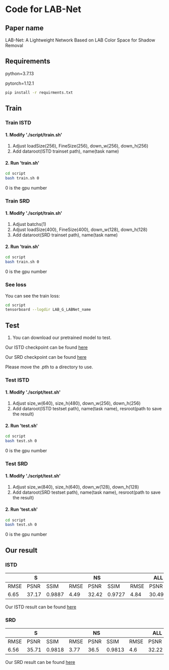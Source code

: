 # Code for LAB-Net
## Paper name
LAB-Net: A Lightweight Network Based on LAB Color Space for Shadow Removal
## Requirements
python=3.7.13

pytorch=1.12.1
```bash
pip install -r requirments.txt
```
## Train
### Train ISTD
#### 1. Modify './script/train.sh'
1. Adjust loadSize(256), FineSize(256), down_w(256), down_h(256)
2.  Add dataroot(ISTD trainset path), name(task name)
#### 2. Run 'train.sh'
```bash
cd script
bash train.sh 0
```
0 is the gpu number
### Train SRD
#### 1. Modify './script/train.sh'
1. Adjust batchs(1)
2. Adjust loadSize(400), FineSize(400), down_w(128), down_h(128)
3.  Add dataroot(SRD trainset path), name(task name)
#### 2. Run 'train.sh'
```bash
cd script
bash train.sh 0
```
0 is the gpu number
### See loss
You can see the train loss:
```bash
cd script
tensorboard --logdir LAB_G_LABNet_name
```
## Test
1. You can download our pretrained model to test.

Our ISTD checkpoint can be found [here](https://drive.google.com/drive/folders/1GWLLBi-ZBREnqWPSCgCv8Ha-8iiLILXS?usp=sharing)

Our SRD checkpoint can be found [here](https://drive.google.com/drive/folders/15jwF-Sq3xFWJL_tGorhRsnSr5ya9GITX?usp=sharing)

Please move the .pth to a directory to use.
### Test ISTD
#### 1. Modify './script/test.sh'
1. Adjust size_w(640), size_h(480), down_w(256), down_h(256)
2. Add dataroot(ISTD testset path), name(task name), resroot(path to save the result)
#### 2. Run 'test.sh'
```bash
cd script
bash test.sh 0
```
0 is the gpu number
### Test SRD
#### 1. Modify './script/test.sh'
1. Adjust size_w(840), size_h(640), down_w(128), down_h(128)
2. Add dataroot(SRD testset path), name(task name), resroot(path to save the result)
#### 2. Run 'test.sh'
```bash
cd script
bash test.sh 0
```
0 is the gpu number
## Our result
### ISTD
<table class="tg">
<thead>
  <tr>
    <th class="tg-c3ow" colspan="3">S</th>
    <th class="tg-c3ow" colspan="3">NS</th>
    <th class="tg-c3ow" colspan="3">ALL</th>
  </tr>
</thead>
<tbody>
  <tr>
    <td class="tg-c3ow">RMSE</td>
    <td class="tg-c3ow">PSNR</td>
    <td class="tg-c3ow">SSIM</td>
    <td class="tg-c3ow">RMSE</td>
    <td class="tg-c3ow">PSNR</td>
    <td class="tg-c3ow">SSIM</td>
    <td class="tg-c3ow">RMSE</td>
    <td class="tg-c3ow">PSNR</td>
    <td class="tg-c3ow">SSIM</td>
  </tr>
  <tr>
    <td class="tg-c3ow">6.65</td>
    <td class="tg-c3ow">37.17</td>
    <td class="tg-c3ow">0.9887</td>
    <td class="tg-c3ow">4.49</td>
    <td class="tg-c3ow">32.42</td>
    <td class="tg-c3ow">0.9727</td>
    <td class="tg-c3ow">4.84</td>
    <td class="tg-c3ow">30.49</td>
    <td class="tg-c3ow">0.9563</td>
  </tr>
</tbody>
</table>

Our ISTD result can be found [here](https://drive.google.com/drive/folders/12IO_H3uOynFXshx4K4gOWea2tATXKct3?usp=sharing)

### SRD
<table class="tg">
<thead>
  <tr>
    <th class="tg-c3ow" colspan="3">S</th>
    <th class="tg-c3ow" colspan="3">NS</th>
    <th class="tg-c3ow" colspan="3">ALL</th>
  </tr>
</thead>
<tbody>
  <tr>
    <td class="tg-c3ow">RMSE</td>
    <td class="tg-c3ow">PSNR</td>
    <td class="tg-c3ow">SSIM</td>
    <td class="tg-c3ow">RMSE</td>
    <td class="tg-c3ow">PSNR</td>
    <td class="tg-c3ow">SSIM</td>
    <td class="tg-c3ow">RMSE</td>
    <td class="tg-c3ow">PSNR</td>
    <td class="tg-c3ow">SSIM</td>
  </tr>
  <tr>
    <td class="tg-c3ow">6.56</td>
    <td class="tg-c3ow">35.71</td>
    <td class="tg-c3ow">0.9818</td>
    <td class="tg-c3ow">3.77</td>
    <td class="tg-c3ow">36.5</td>
    <td class="tg-c3ow">0.9813</td>
    <td class="tg-c3ow">4.6</td>
    <td class="tg-c3ow">32.22</td>
    <td class="tg-c3ow">0.9554</td>
  </tr>
</tbody>
</table>

Our SRD result can be found [here](https://drive.google.com/drive/folders/1G3oWIYnk2EYxl3t1-aLVGoKExGXM0car?usp=sharing)
